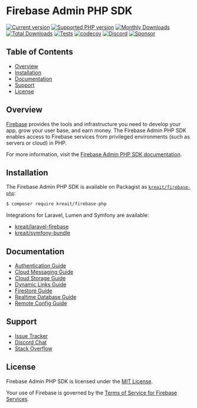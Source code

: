 # Firebase Admin PHP SDK

[![Current version](https://img.shields.io/packagist/v/kreait/firebase-php.svg)](https://packagist.org/packages/kreait/firebase-php)
[![Supported PHP version](https://img.shields.io/packagist/php-v/kreait/firebase-php.svg)]()
[![Monthly Downloads](https://img.shields.io/packagist/dm/kreait/firebase-php.svg)](https://packagist.org/packages/kreait/firebase-php/stats)
[![Total Downloads](https://img.shields.io/packagist/dt/kreait/firebase-php.svg)](https://packagist.org/packages/kreait/firebase-php/stats)
[![Tests](https://github.com/kreait/firebase-php/workflows/Tests/badge.svg?branch=master)](https://github.com/kreait/firebase-php/actions)
[![codecov](https://codecov.io/gh/kreait/firebase-php/branch/master/graph/badge.svg)](https://codecov.io/gh/kreait/firebase-php)
[![Discord](https://img.shields.io/discord/523866370778333184.svg?color=7289da&logo=discord)](https://discord.gg/nbgVfty)
[![Sponsor](https://img.shields.io/static/v1?logo=GitHub&label=Sponsor&message=%E2%9D%A4&color=ff69b4)](https://github.com/sponsors/jeromegamez)

## Table of Contents

- [Overview](#overview)
- [Installation](#installation)
- [Documentation](#documentation)
- [Support](#support)
- [License](#license)

## Overview

[Firebase](https://firebase.google.com/) provides the tools and infrastructure you need to develop your app, grow your user base, and earn money. The Firebase Admin PHP SDK enables access to Firebase services from privileged environments (such as servers or cloud) in PHP.

For more information, visit the [Firebase Admin PHP SDK documentation](https://firebase-php.readthedocs.io/).

## Installation

The Firebase Admin PHP SDK is available on Packagist as [`kreait/firebase-php`](https://packagist.org/packages/kreait/firebase-php):

```bash
$ composer require kreait/firebase-php
```

Integrations for Laravel, Lumen and Symfony are available:

- [kreait/laravel-firebase](https://packagist.org/packages/kreait/laravel-firebase)
- [kreait/symfony-bundle](https://packagist.org/packages/kreait/symfony-bundle)

## Documentation

- [Authentication Guide](https://firebase-php.readthedocs.io/en/stable/authentication.htm://firebase-php.readthedocs.io/en/5.0.0/authentication.html)
- [Cloud Messaging Guide](https://firebase-php.readthedocs.io/en/stable/cloud-messaging.htm://firebase-php.readthedocs.io/en/5.0.0/cloud-messaging.html)
- [Cloud Storage Guide](https://firebase-php.readthedocs.io/en/stable/cloud-storage.htm://firebase-php.readthedocs.io/en/5.0.0/cloud-storage.html)
- [Dynamic Links Guide](https://firebase-php.readthedocs.io/en/stable/dynamic-links.htm://firebase-php.readthedocs.io/en/5.0.0/dynamic-links.html)
- [Firestore Guide](https://firebase-php.readthedocs.io/en/stable/cloud-firestore.htm://firebase-php.readthedocs.io/en/5.0.0/cloud-firestore.html)
- [Realtime Database Guide](https://firebase-php.readthedocs.io/en/stable/realtime-database.htm://firebase-php.readthedocs.io/en/5.0.0/realtime-database.html)
- [Remote Config Guide](https://firebase-php.readthedocs.io/en/stable/remote-config.htm://firebase-php.readthedocs.io/en/5.0.0/remote-config.html)

## Support

- [Issue Tracker](https://github.com/kreait/firebase-php/issues/)
- [Discord Chat](https://discord.gg/nbgVfty)
- [Stack Overflow](https://stackoverflow.com/questions/tagged/firebase+php)

## License

Firebase Admin PHP SDK is licensed under the [MIT License](LICENSE).

Your use of Firebase is governed by the [Terms of Service for Firebase Services](https://firebase.google.com/terms/).
